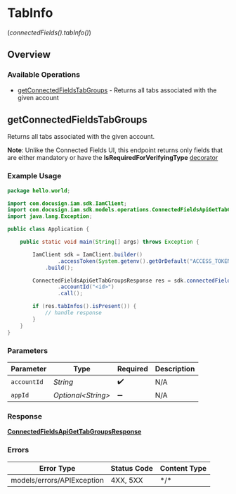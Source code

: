 # TabInfo
(*connectedFields().tabInfo()*)

## Overview

### Available Operations

* [getConnectedFieldsTabGroups](#getconnectedfieldstabgroups) - Returns all tabs associated with the given account

## getConnectedFieldsTabGroups

Returns all tabs associated with the given account. 

 **Note**: Unlike the Connected Fields UI, this endpoint returns only fields that are either mandatory or have the **IsRequiredForVerifyingType** <a href="https://concerto.accordproject.org/docs/design/specification/model-decorators/" target="_blank">decorator</a>

### Example Usage

```java
package hello.world;

import com.docusign.iam.sdk.IamClient;
import com.docusign.iam.sdk.models.operations.ConnectedFieldsApiGetTabGroupsResponse;
import java.lang.Exception;

public class Application {

    public static void main(String[] args) throws Exception {

        IamClient sdk = IamClient.builder()
                .accessToken(System.getenv().getOrDefault("ACCESS_TOKEN", ""))
            .build();

        ConnectedFieldsApiGetTabGroupsResponse res = sdk.connectedFields().tabInfo().getConnectedFieldsTabGroups()
                .accountId("<id>")
                .call();

        if (res.tabInfos().isPresent()) {
            // handle response
        }
    }
}
```

### Parameters

| Parameter           | Type                | Required            | Description         |
| ------------------- | ------------------- | ------------------- | ------------------- |
| `accountId`         | *String*            | :heavy_check_mark:  | N/A                 |
| `appId`             | *Optional\<String>* | :heavy_minus_sign:  | N/A                 |

### Response

**[ConnectedFieldsApiGetTabGroupsResponse](../../models/operations/ConnectedFieldsApiGetTabGroupsResponse.md)**

### Errors

| Error Type                 | Status Code                | Content Type               |
| -------------------------- | -------------------------- | -------------------------- |
| models/errors/APIException | 4XX, 5XX                   | \*/\*                      |